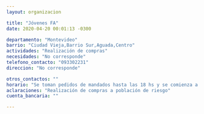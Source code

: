 ```yaml
---
layout: organizacion

title: "Jóvenes FA"
date: 2020-04-20 00:01:13 -0300

departamento: "Montevideo"
barrio: "Ciudad Vieja,Barrio Sur,Aguada,Centro"
actividades: "Realización de compras"
necesidades: "No corresponde"
telefono_contacto: "093302231"
direccion: "No corresponde"

otros_contactos: ""
horario: "Se toman pedidos de mandados hasta las 18 hs y se comienza a repartir a partir de las 19 hs."
aclaraciones: "Realización de compras a población de riesgo"
cuenta_bancaria: ""

---
```

